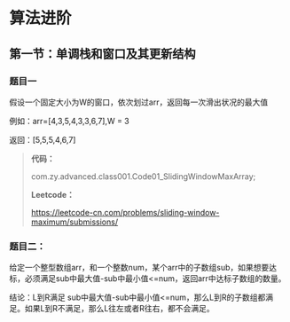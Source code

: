 # 算法进阶

## 第一节：单调栈和窗口及其更新结构

### 题目一

假设一个固定大小为W的窗口，依次划过arr，返回每一次滑出状况的最大值

例如：arr=[4,3,5,4,3,3,6,7],W = 3

返回：[5,5,5,4,6,7]



> **代码：**
>
> com.zy.advanced.class001.Code01_SlidingWindowMaxArray;
>
> **Leetcode：**
>
> https://leetcode-cn.com/problems/sliding-window-maximum/submissions/



### 题目二：

给定一个整型数组arr，和一个整数num，某个arr中的子数组sub，如果想要达标，必须满足sub中最大值-sub中最小值<=num，返回arr中达标子数组的数量。

结论：L到R满足   sub中最大值-sub中最小值<=num，那么L到R的子数组都满足。如果L到R不满足，那么L往左或者R往右，都不会满足。


